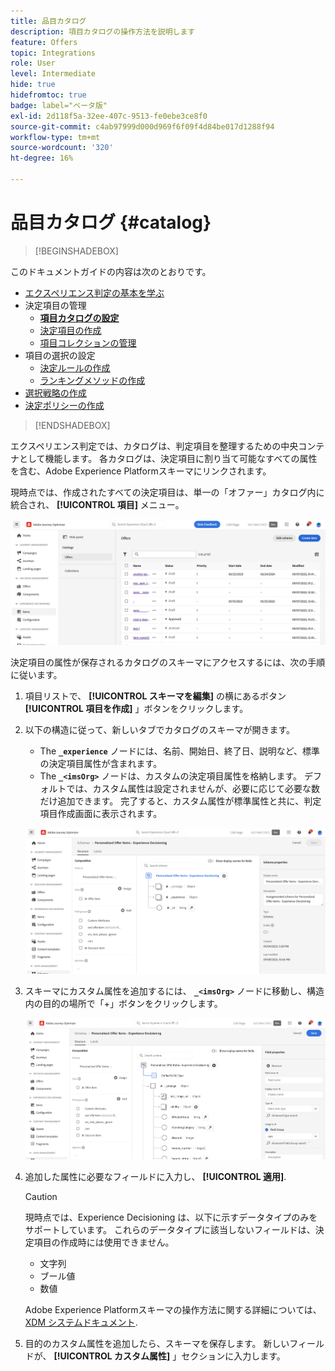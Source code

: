 ```yaml
---
title: 品目カタログ
description: 項目カタログの操作方法を説明します
feature: Offers
topic: Integrations
role: User
level: Intermediate
hide: true
hidefromtoc: true
badge: label="ベータ版"
exl-id: 2d118f5a-32ee-407c-9513-fe0ebe3ce8f0
source-git-commit: c4ab97999d000d969f6f09f4d84be017d1288f94
workflow-type: tm+mt
source-wordcount: '320'
ht-degree: 16%

---
```


# 品目カタログ {#catalog}

>[!BEGINSHADEBOX]

このドキュメントガイドの内容は次のとおりです。

* [エクスペリエンス判定の基本を学ぶ](gs-experience-decisioning.md)
* 決定項目の管理
   * **[項目カタログの設定](catalogs.md)**
   * [決定項目の作成](items.md)
   * [項目コレクションの管理](collections.md)
* 項目の選択の設定
   * [決定ルールの作成](rules.md)
   * [ランキングメソッドの作成](ranking.md)
* [選択戦略の作成](selection-strategies.md)
* [決定ポリシーの作成](create-decision.md)

>[!ENDSHADEBOX]

エクスペリエンス判定では、カタログは、判定項目を整理するための中央コンテナとして機能します。 各カタログは、決定項目に割り当て可能なすべての属性を含む、Adobe Experience Platformスキーマにリンクされます。

現時点では、作成されたすべての決定項目は、単一の「オファー」カタログ内に統合され、 **[!UICONTROL 項目]** メニュー。

![](assets/catalogs-list.png)

決定項目の属性が保存されるカタログのスキーマにアクセスするには、次の手順に従います。

1. 項目リストで、 **[!UICONTROL スキーマを編集]** の横にあるボタン **[!UICONTROL 項目を作成]** 」ボタンをクリックします。

1. 以下の構造に従って、新しいタブでカタログのスキーマが開きます。

   * The **`_experience`** ノードには、名前、開始日、終了日、説明など、標準の決定項目属性が含まれます。
   * The **`_<imsOrg>`** ノードは、カスタムの決定項目属性を格納します。 デフォルトでは、カスタム属性は設定されませんが、必要に応じて必要な数だけ追加できます。 完了すると、カスタム属性が標準属性と共に、判定項目作成画面に表示されます。

   ![](assets/catalogs-schema.png)

1. スキーマにカスタム属性を追加するには、 **`_<imsOrg>`** ノードに移動し、構造内の目的の場所で「+」ボタンをクリックします。

   ![](assets/catalogs-add.png)

1. 追加した属性に必要なフィールドに入力し、 **[!UICONTROL 適用]**.

   >[!CAUTION]
   >
   >現時点では、Experience Decisioning は、以下に示すデータタイプのみをサポートしています。 これらのデータタイプに該当しないフィールドは、決定項目の作成時には使用できません。
   >* 文字列
   >* ブール値
   >* 数値

   Adobe Experience Platformスキーマの操作方法に関する詳細については、 [XDM システムドキュメント](https://experienceleague.adobe.com/docs/experience-platform/xdm/ui/overview.html?lang=ja).

1. 目的のカスタム属性を追加したら、スキーマを保存します。 新しいフィールドが、 **[!UICONTROL カスタム属性]** 」セクションに入力します。

